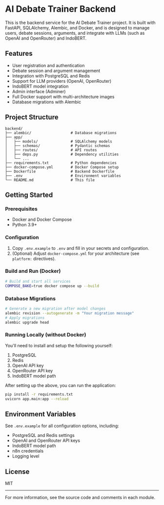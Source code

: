 # AI Debate Trainer Backend

This is the backend service for the AI Debate Trainer project. It is built with FastAPI, SQLAlchemy, Alembic, and Docker, and is designed to manage users, debate sessions, arguments, and integrate with LLMs (such as OpenAI and OpenRouter) and IndoBERT.

## Features
- User registration and authentication
- Debate session and argument management
- Integration with PostgreSQL and Redis
- Support for LLM providers (OpenAI, OpenRouter)
- IndoBERT model integration
- Admin interface (Adminer)
- Full Docker support with multi-architecture images
- Database migrations with Alembic

## Project Structure
```
backend/
├── alembic/                  # Database migrations
├── app/
│   ├── models/               # SQLAlchemy models
│   ├── schemas/              # Pydantic schemas
│   ├── routes/               # API routes
│   ├── deps.py               # Dependency utilities
│   └── ...
├── requirements.txt          # Python dependencies
├── docker-compose.yml        # Docker Compose setup
├── Dockerfile                # Backend Dockerfile
├── .env                      # Environment variables
└── README.md                 # This file
```

## Getting Started

### Prerequisites
- Docker and Docker Compose
- Python 3.9+

### Configuration
1. Copy `.env.example` to `.env` and fill in your secrets and configuration.
2. (Optional) Adjust `docker-compose.yml` for your architecture (see `platform:` directives).

### Build and Run (Docker)
```bash
# Build and start all services
COMPOSE_BAKE=true docker compose up --build
```

### Database Migrations
```bash
# Generate a new migration after model changes
alembic revision --autogenerate -m "Your migration message"
# Apply migrations
alembic upgrade head
```

### Running Locally (without Docker)
You'll need to install and setup the following yourself:

1. PostgreSQL
2. Redis
3. OpenAI API key
4. OpenRouter API key
5. IndoBERT model path

After setting up the above, you can run the application:
```bash
pip install -r requirements.txt
uvicorn app.main:app --reload
```

## Environment Variables
See `.env.example` for all configuration options, including:
- PostgreSQL and Redis settings
- OpenAI and OpenRouter API keys
- IndoBERT model path
- n8n credentials
- Logging level

## License
MIT

---

For more information, see the source code and comments in each module.
